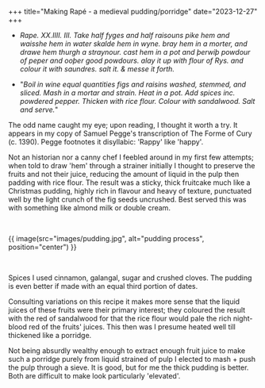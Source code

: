 +++
title="Making Rapé - a medieval pudding/porridge"
date="2023-12-27"
+++

- *Rape. XX.IIII. III. Take half fyges and half raisouns pike hem and waisshe hem in water skalde hem in wyne. bray hem in a morter, and drawe hem thurgh a straynour. cast hem in a pot and þerwiþ powdour of peper and ooþer good powdours. alay it up with flour of Rys. and colour it with saundres. salt it. & messe it forth.*  

- "*Boil in wine equal quantities figs and raisins washed, stemmed, and sliced. Mash in a mortar and strain. Heat in a pot. Add spices inc. powdered pepper. Thicken with rice flour. Colour with sandalwood. Salt and serve.*"

The odd name caught my eye; upon reading, I thought it worth a try.  It appears in my copy of Samuel Pegge's transcription of The Forme of Cury (c. 1390). Pegge footnotes it disyllabic: 'Rappy' like 'happy'. 
  
Not an historian nor a canny chef I feebled around in my first few attempts; when told to draw 'hem' through a strainer initially I thought to preserve the fruits and not their juice, reducing the amount of liquid in the pulp then padding with rice flour. The result was a sticky, thick fruitcake much like a Christmas pudding, highly rich in flavour and heavy of texture, punctuated well by the light crunch of the fig seeds uncrushed. Best served this was with something like almond milk or double cream.  

<br>

<!-- {{ image(src="images/pudding.jpg", alt="alt text") }} -->

{{ image(src="images/pudding.jpg", alt="pudding process", position="center") }}
  
<br>

Spices I used cinnamon, galangal, sugar and crushed cloves. The pudding is even better if made with an equal third portion of dates.  

Consulting variations on this recipe it makes more sense that the liquid juices of these fruits were their primary interest; they coloured the result with the red of sandalwood for that the rice flour would pale the rich night-blood red of the fruits' juices. This then was I presume heated well till thickened like a porridge. 

Not being absurdly wealthy enough to extract enough fruit juice to make such a porridge purely from liquid strained of pulp I elected to mash + push the pulp through a sieve. It is good, but for me the thick pudding is better. Both are difficult to make look particularly 'elevated'.  